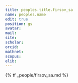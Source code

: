 ```yaml
---
title: peoples.title.firsov_sa
name: peoples.name
edit: true
position: gs
avatar:
mail:
site:
scholar:
orcid:
mathnet:
scopus:
elib:
---
```


{% tf _people/firsov_sa.md %}

